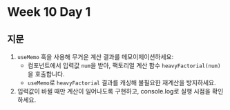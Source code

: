 # Week 10 Day 1

## 지문

1. `useMemo` 훅을 사용해 무거운 계산 결과를 메모이제이션하세요:  
   - 컴포넌트에서 입력값 `num`을 받아, 팩토리얼 계산 함수 `heavyFactorial(num)`을 호출합니다.  
   - `useMemo`로 `heavyFactorial` 결과를 캐싱해 불필요한 재계산을 방지하세요.  
2. 입력값이 바뀔 때만 계산이 일어나도록 구현하고, console.log로 실행 시점을 확인하세요.
